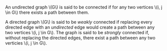 An undirected graph \\(G\\) is said to be connected if for any two vertices \\(i, j \in G\\) there exists a path between them.

A directed graph \\(G\\) is said to be *weakly* connected if replacing every directed edge with an *undirected* edge would create a path between any two vertices \\(i, j \in G\\). The graph is said to be *strongly* connected if, without replacing the directed edges, there exist a path between any two verticies \\(i, j \in G\\).